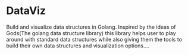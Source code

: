 # DataViz
Build and visualize data structures in Golang.
Inspired by the ideas of Gods(The golang data structure library) this library
helps user to play around with standard data structures while also giving them the
tools to build their own data structures and visualization options....
